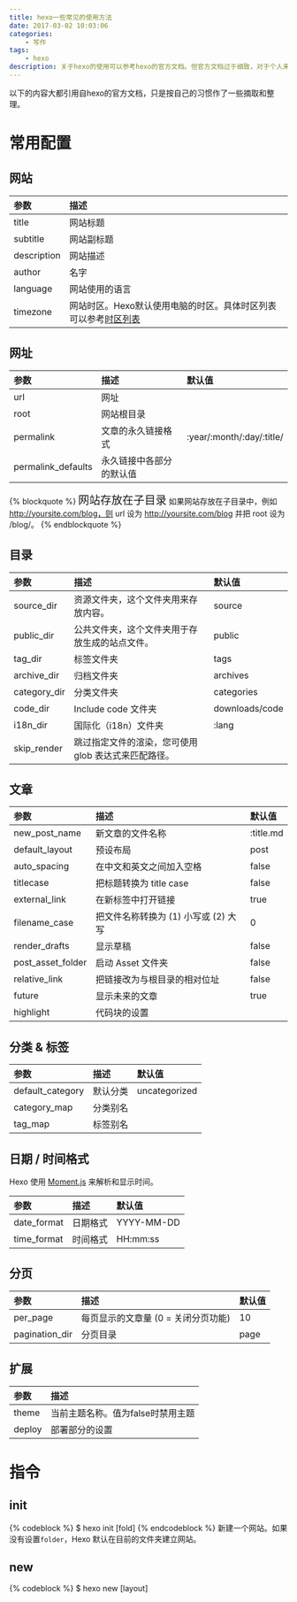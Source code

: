 ```yaml
---
title: hexo一些常见的使用方法
date: 2017-03-02 10:03:06
categories:
    - 写作
tags:
    - hexo
description: 关于hexo的使用可以参考hexo的官方文档。但官方文档过于细致，对于个人来说重点不够突出，在使用时查找也不是很方便。现在将一些常用的，重要的，易忘的集中起来，方便后续使用的查找。
---
```


以下的内容大都引用自hexo的官方文档，只是按自己的习惯作了一些摘取和整理。

# 常用配置

## 网站
| 参数 | 描述 |
|:-----|:-----|
| title | 网站标题 |
| subtitle | 网站副标题 |
| description | 网站描述 |
| author | 名字 |
| language | 网站使用的语言 |
| timezone | 网站时区。Hexo默认使用电脑的时区。具体时区列表可以参考[时区列表](https://en.wikipedia.org/wiki/List_of_tz_database_time_zones) |

## 网址
| 参数 | 描述 | 默认值 |
|:-----|:-----|:-------|
| url | 网址 |   |
| root | 网站根目录 |   |
| permalink | 文章的永久链接格式 | :year/:month/:day/:title/ |
| permalink_defaults | 永久链接中各部分的默认值 | &nbsp; |
{% blockquote %}
<span style="font-size:20px;">网站存放在子目录</span>
如果网站存放在子目录中，例如 http://yoursite.com/blog，则 url 设为 http://yoursite.com/blog 并把 root 设为 /blog/。
{% endblockquote %}

## 目录
| 参数 | 描述 | 默认值 |
|:-----|:-----|:-------|
| source_dir | 资源文件夹，这个文件夹用来存放内容。 | source |
| public_dir | 公共文件夹，这个文件夹用于存放生成的站点文件。 | public |
| tag_dir | 标签文件夹 | tags |
| archive_dir | 归档文件夹 | archives |
| category_dir | 分类文件夹 | categories |
| code_dir | Include code 文件夹 | downloads/code |
| i18n_dir | 国际化（i18n）文件夹 | :lang |
| skip_render | 跳过指定文件的渲染，您可使用 glob 表达式来匹配路径。 | &nbsp; |

## 文章
| 参数 | 描述 | 默认值 |
|:-----|:-----|:-------|
| new_post_name | 新文章的文件名称 | :title.md |
| default_layout | 预设布局 | post |
| auto_spacing | 在中文和英文之间加入空格 | false |
| titlecase | 把标题转换为 title case | false |
| external_link | 在新标签中打开链接 | true |
| filename_case | 把文件名称转换为 (1) 小写或 (2) 大写 | 0 |
| render_drafts | 显示草稿 | false |
| post_asset_folder | 启动 Asset 文件夹 | false |
| relative_link | 把链接改为与根目录的相对位址 | false |
| future | 显示未来的文章 | true |
| highlight | 代码块的设置 | &nbsp; |

## 分类 & 标签
| 参数 | 描述 | 默认值 |
|:-----|:-----|:-------|
| default_category | 默认分类 | uncategorized |
| category_map | 分类别名 | &nbsp; |
| tag_map | 标签别名 | &nbsp; |

## 日期 / 时间格式
Hexo 使用 [Moment.js](http://momentjs.com/) 来解析和显示时间。

| 参数 | 描述 | 默认值 |
|:-----|:-----|:-------|
| date_format | 日期格式 | YYYY-MM-DD |
| time_format | 时间格式 | HH:mm:ss |

## 分页
| 参数 | 描述 | 默认值 |
|:-----|:-----|:-------|
| per_page | 每页显示的文章量 (0 = 关闭分页功能) | 10 |
| pagination_dir | 分页目录 | page |

## 扩展
| 参数 | 描述 |
|:-----|:-----|
| theme | 当前主题名称。值为false时禁用主题 |
| deploy | 部署部分的设置 |

# 指令

## init
{% codeblock %}
$ hexo init [fold]
{% endcodeblock %}
新建一个网站。如果没有设置`folder`，Hexo 默认在目前的文件夹建立网站。

## new
{% codeblock %}
$ hexo new [layout] <title>
{% endcodeblock %}
新建一篇文章。如果没有设置`layout`的话，默认使用`_config.yml`中的`default_layout`参数代替。如果标题包含空格的话，请使用引号括起来。

## generate
{% codeblock %}
$ hexo generate
$ hexo g
{% endcodeblock %}
生成静态文件。
* -d, --deploy 文件生成后立即部署网站
* -w, --watch 监视文件变动

## publish
{% codeblock %}
$ hexo publish [layout] <filename>
{% endcodeblock %}
发表草稿。

## server
{% codeblock %}
$ hexo server
{% endcodeblock %}
启动服务器。默认情况下，访问网址为：{% raw %} http://localhost:4000/。 {% endraw %}
* -p, --port 重设端口
* -i, --ip 重设ip
* -s, --static 只使用静态文件
* -l, --log 启动日记记录，使用覆盖记录格式

## deploy
{% codeblock %}
$ hexo deploy
$ hexo d
{% endcodeblock %}
部署网站。
* -g, --generate 部署之前预先生成静态文件

## render
{% codeblock %}
$ hexo render <file1> [file2] ...
{% endcodeblock %}
渲染文件。
* -o, --output 设置输出路径

## migrate
{% codeblock %}
$ hexo migrate <type>
{% endcodeblock %}
从其他博客系统迁移内容。

## clean
{% codeblock %}
$ hexo clean
{% endcodeblock %}
清除缓存文件`(db.json)`和已生成的静态文件`(public)`。
在某些情况（尤其是更换主题后），如果发现对站点的更改无论如何也不生效，可能需要运行该命令。

# 写作
{% codeblock %}
$ hexo new [layout] <title>
{% endcodeblock %}
可以在命令中指定文章的布局`（layout）`，默认为`post`，可以通过修改`_config.yml`中的`default_layout`参数来指定默认布局。

## 布局（Layout）
Hexo 有三种默认布局：post、page 和 draft，它们分别对应不同的路径，而您自定义的其他布局和 post 相同，都将储存到 source/_posts 文件夹。

| 布局 | 路径 |
|:-----|:-----|
| post | source/_posts |
| page | source |
| draft | source/_drafts |
***如果不想文章被处理，可以将 Front-Matter 中的layout: 设为 false 。

## 文件名称
Hexo 默认以标题做为文件名称，但可以编辑 new_post_name 参数来改变默认的文件名称，举例来说，设为 :year-:month-:day-:title.md 可以更方便的通过日期来管理文章。

| 变量 | 描述 |
|:-----|:-----|
| :title | 标题（小写，空格将会被替换为短杠） |
| :year | 建立的年份，比如， 2015 |
| :month | 建立的月份（有前导零），比如， 04 |
| :i_month | 建立的月份（无前导零），比如， 4 |
| :day | 建立的日期（有前导零），比如， 07 |
| :i_day | 建立的日期（无前导零），比如， 7 |

## 草稿
草稿(draft)是 Hexo 的一种特殊部局。这种布局在建立时会被保存到 $source_dir/_drafts 文件夹，可以通过 `publish` 命令将草稿移动到 $source_dir/_posts 文件夹，该命令的使用方式与 `new` 十分类似，也可以在命令中指定 layout 来指定布局。
{% codeblock %}
$ hexo publish [layout] <title>
{% endcodeblock %}
草稿默认不会显示在页面中，可以在执行时加上 --draft 参数，或是把 render_drafts 参数设为 true 来预览草稿。

## 模版（Scaffold）
在新建文章时，Hexo 会根据 scaffolds 文件夹内相对应的文件来建立文件，例如：
{% codeblock %}
$ hexo new photo "My Gallery"
{% endcodeblock %}
在执行这行指令时，Hexo 会尝试在 scaffolds 文件夹中寻找 photo.md，并根据其内容建立文章，以下是可以在模版中使用的变量：
* layout 布局
* title 标题
* date 文件建立日期

## Front-Matter
Front-matter 是文件最上方以 --- 分隔的区域，用于指定个别文件的变量
以下是预先定义的参数，可在模板中使用这些参数值并加以利用。

| 参数 | 描述 | 默认值 |
|:-----|:-----|:-------|
| layout | 布局 | &nbsp; |
| title | 标题 | &nbsp; |
| date | 建立日期 | 文件建立日期 |
| updated | 更新日期 | 文件更新日期 |
| comments | 开启文章的评论功能 | true |
| tags | 标签（不适用于分页） | &nbsp; |
| categories | 分类（不适用于分页） | &nbsp; |
| permalink | 覆盖文章网址 | &nbsp; |

# 标签插件

## 引用块
说明：在文章中插入引言，可包含作者、来源和标题。
别号：quote
语法：
```
{% blockquote [author[, source]]  [link] [source_link_title] %}
content
{% endblockquote %}
```

### 普通的 blockquote
没有提供参数
```
{% blockquote %}
Lorem ipsum dolor sit amet, consectetur adipiscing elit. Pellentesque hendrerit lacus ut purus iaculis feugiat. Sed nec tempor elit, quis aliquam neque. Curabitur sed diam eget dolor fermentum semper at eu lorem.
{% endblockquote %}
```
{% blockquote %}
Lorem ipsum dolor sit amet, consectetur adipiscing elit. Pellentesque hendrerit lacus ut purus iaculis feugiat. Sed nec tempor elit, quis aliquam neque. Curabitur sed diam eget dolor fermentum semper at eu lorem.
{% endblockquote %}

### 引用书上的句子
```
{% blockquote David Levithan, Wide Awake %}
Do not just seek happiness for yourself. Seek happiness for all. Through kindness. Through mercy.
{% endblockquote %}
```
{% blockquote David Levithan, Wide Awake %}
Do not just seek happiness for yourself. Seek happiness for all. Through kindness. Through mercy.
{% endblockquote %}

### 引用Twitter
```
{% blockquote @DevDocs https://twitter.com/devdocs/status/356095192085962752 %}
NEW: DevDocs now comes with syntax highlighting. http://devdocs.io
{% endblockquote %}
```
{% blockquote @DevDocs https://twitter.com/devdocs/status/356095192085962752 %}
NEW: DevDocs now comes with syntax highlighting. http://devdocs.io
{% endblockquote %}

### 引用网络上的文章
```
{% blockquote Seth Godin http://sethgodin.typepad.com/seths_blog/2009/07/welcome-to-island-marketing.html Welcome to Island Marketing %}
Every interaction is both precious and an opportunity to delight.
{% endblockquote %}
```
{% blockquote Seth Godin http://sethgodin.typepad.com/seths_blog/2009/07/welcome-to-island-marketing.html Welcome to Island Marketing %}
Every interaction is both precious and an opportunity to delight.
{% endblockquote %}

## 代码块
说明：在文章中插入代码。
别名： code
语法：
```
{% codeblock [title] [lang:language] [url] [link text] %}
code snippet
{% endcodeblock %}
```

### 普通代码块
```
{% codeblock %}
alert('Hello World!');
{% endcodeblock %}
```
{% codeblock %}
alert('Hello World!');
{% endcodeblock %}

### 指定语言
```
{% codeblock lang:objc %}
[rectangle setX: 10 y: 10 width: 20 height: 20];
{% endcodeblock %}
```
{% codeblock lang:objc %}
[rectangle setX: 10 y: 10 width: 20 height: 20];
{% endcodeblock %}

### 附加说明
```
{% codeblock Array.map lang:javascript %}
array.map(callback[, thisArg])
{% endcodeblock %}
```
{% codeblock Array.map lang:javascript %}
array.map(callback[, thisArg])
{% endcodeblock %}

### 附加网址和说明
```
{% codeblock _.compact http://underscorejs.org/#compact Underscore.js lang:javascript %}
_.compact([0, 1, false, 2, '', 3]);
//=> [1, 2, 3]
{% endcodeblock %}
```
{% codeblock _.compact http://underscorejs.org/#compact Underscore.js lang:javascript %}
_.compact([0, 1, false, 2, '', 3]);
//=> [1, 2, 3]
{% endcodeblock %}

### 反引号代码块
另一种形式的代码块，不同的是它使用三个反引号来包裹。
~~~
```[language] [title] [url] [link text]
code snippet
```
~~~

## jsFiddle
在文章中嵌入 jsFiddle。
```
{% jsfiddle shorttag [tabs] [skin] [width] [height] %}
```

## Gist
在文章中嵌入 Gist。
```
{% gist gist_id [filename] %}
```

## iframe
在文章中插入 iframe。
```
{% iframe url [width] [height] %}
```

## Image
在文章中插入指定大小的图片。
```
{% img [class names] /path/to/image [width] [height] [title text [alt text]] %}
```

## Link
在文章中插入链接，并自动给外部链接添加 target="_blank" 属性。
```
{% link text url [external] [title] %}
```

## Include Code
插入 source 文件夹内的代码文件。
```
{% include_code [title] [lang:language] path/to/file %}
```

## Youtube
在文章中插入 Youtube 视频。
```
{% youtube video_id %}
```

## Vimeo
在文章中插入 Vimeo 视频。
```
{% vimeo video_id %}
```

## 引用文章
引用其他文章的链接。
```
{% post_path slug %}
{% post_link slug [title] %}
```

## 引用资源
引用文章的资源。
```
{% asset_path slug %}
{% asset_img slug [title] %}
{% asset_link slug [title] %}
```

## Raw
如果您想在文章中插入 Swig 标签，可以尝试使用 Raw 标签，以免发生解析异常。
```
{% raw %}
content
{% endraw %}
```

# 变量

## 全局变量

| 变量 | 描述 |
|:-----|:-----|
| site | 网站变量 |
| page | 针对该页面的内容以及 front-matter 所设定的变量。 |
| config | 网站配置 |
| theme | 主题配置。继承自网站配置。 |
| _ (单下划线) | Lodash 函数库 |
| path | 当前页面的路径（不含根路径） |
| url | 当前页面的完整网址 |
| env | 环境变量 |

##  网站变量

| 变量 | 描述 |
|:-----|:-----|
| site.posts | 所有文章 |
| site.pages | 所有分页 |
| site.categories | 所有分类 |
| site.tags | 所有标签 |

## 页面(page)

| 变量 | 描述 |
|:-----|:-----|
| page.title | 页面标题 |
| page.date | 页面建立日期（Moment.js 对象） |
| page.updated | 页面更新日期（Moment.js 对象） |
| page.comments | 留言是否开启 |
| page.layout | 布局名称 |
| page.content | 页面的完整内容 |
| page.excerpt | 页面摘要 |
| page.more | 除了页面摘要的其余内容 |
| page.source | 页面原始路径 |
| page.full_source | 页面的完整原始路径 |
| page.path | 页面网址（不含根路径）。我们通常在主题中使用 url_for(page.path)。 |
| page.permalink | 页面的完整网址 |
| page.prev | 上一个页面。如果此为第一个页面则为 null。 |
| page.next | 下一个页面。如果此为最后一个页面则为 null。 |
| page.raw | 文章的原始内容 |
| page.photos | 文章的照片（用于相簿） |
| page.link | 文章的外部链接（用于链接文章） |

## 文章 (post)
和 page 布局类似，但是添加了下列变量。

| 变量 | 描述 |
|:-----|:-----|
| page.published | 如果该文章已发布则为True |
| page.categories | 该文章的所有分类 |
| page.tags | 该文章的所有标签 |

## 首页（index）

| 变量 | 描述 |
|:-----|:-----|
| page.per_page | 每页显示的文章数量 |
| page.total | 总文章数 |
| page.current | 目前页数 |
| page.current_url | 目前分页的网址 |
| page.posts | 本页文章 |
| page.prev | 上一页的页数。如果此页是第一页的话则为 0。 |
| page.prev_link | 上一页的网址。如果此页是第一页的话则为 ''。 |
| page.next | 下一页的页数。如果此页是最后一页的话则为 0。 |
| page.next_link | 下一页的网址。如果此页是最后一页的话则为 ''。 |
| page.path | 当前页面的路径（不含根目录）。我们通常在主题中使用 url_for(page.path)。 |

## 归档 (archive)
与 index 布局相同，但新增以下变量。

| 变量 | 描述 |
|:-----|:-----|
| page.archive | 等于 true |
| page.year | 年份归档 (4位) |
| page.month | 月份归档 (没有前导零的2位数) |

## 分类 (category)
与 index 布局相同，但新增以下变量。

| 变量 | 描述 |
|:-----|:-----|
| page.category | 分类名称 |

## 标签 (tag)
与 index 布局相同，但新增以下变量。

| 变量 | 描述 |
|:-----|:-----|
| page.tag | 标签名称 |

# 辅助函数
辅助函数帮助在模版中快速插入内容。辅助函数不能在源文件中使用。

## 网址

### url_for
在路径前加上根路径，从 Hexo 2.7 开始您应该使用此函数而不是 config.root + path。
```javascript
<%- url_for(path) %>
```

### relative_url
取得与 from 相对的 to 路径。
```javascript
<%- relative_url(from, to) %>
```

### gravatar
插入 Gravatar 图片。
如果不指定 options 参数，将会应用默认参数。否则，你可以将其设置为一个数字，这个数字将会作为 Gravatar 的大小参数。最后，如果你设置它一个对象，它将会被转换为 Gravatar 的一个查询字符串参数。
```
<%- gravatar(email, [options]) %>;
```
示例：
```javascript
<%- gravatar('a@abc.com') %>
// http://www.gravatar.com/avatar/b9b00e66c6b8a70f88c73cb6bdb06787
<%- gravatar('a@abc.com', 40) %>
// http://www.gravatar.com/avatar/b9b00e66c6b8a70f88c73cb6bdb06787?s=40
<%- gravatar('a@abc.com' {s: 40, d: 'http://example.com/image.png'}) %>
// http://www.gravatar.com/avatar/b9b00e66c6b8a70f88c73cb6bdb06787?s=40&d=http%3A%2F%2Fexample.com%2Fimage.png
```

## HTML 标签

### css
载入 CSS 文件。path 可以是数组或字符串，如果 path 开头不是 / 或任何协议，则会自动加上根路径；如果后面没有加上 .css 扩展名的话，也会自动加上。
```javascript
<%- css(path, ...) %>
```
示例：
```javascript
<%- css('style.css') %>
// <link rel="stylesheet" href="/style.css" type="text/css">
<%- css(['style.css', 'screen.css']) %>
// <link rel="stylesheet" href="/style.css" type="text/css">
// <link rel="stylesheet" href="/screen.css" type="text/css">
```

### js
载入 JavaScript 文件。path 可以是数组或字符串，如果 path 开头不是 / 或任何协议，则会自动加上根路径；如果后面没有加上 .js 扩展名的话，也会自动加上。
```javascript
<%- js(path, ...) %>
```
示例：
```javascript
<%- js('script.js') %>
// <script type="text/javascript" src="/script.js"></script>
<%- js(['script.js', 'gallery.js']) %>
// <script type="text/javascript" src="/script.js"></script>
// <script type="text/javascript" src="/gallery.js"></script>
```

### link_to
插入链接。
```javascript
<%- link_to(path, [text], [options]) %>
```
| 参数 | 描述 | 默认值 |
|:-----|:-----|:-------|
| external | 在新视窗打开链接 | false |
| class | Class 名称 | &nbsp; |
| id | ID | &nbsp; |

示例：
```javascript
<%- link_to('http://www.google.com') %>
// <a href="http://www.google.com" title="http://www.google.com">http://www.google.com</a>
<%- link_to('http://www.google.com', 'Google') %>
// <a href="http://www.google.com" title="Google">Google</a>
<%- link_to('http://www.google.com', 'Google', {external: true}) %>
// <a href="http://www.google.com" title="Google" target="_blank" rel="external">Google</a>
```

### mail_to
插入电子邮箱链接。
```javascript
<%- mail_to(path, [text], [options]) %>
```

| 参数 | 描述 |
|:-----|:-----|
| class | Class 名称 |
| id | ID |
| subject | 邮件主题 |
| cc | 抄送（CC） |
| bcc | 密送（BCC） |
| body | 邮件内容 |

示例：
```javascript
<%- mail_to('a@abc.com') %>
// <a href="mailto:a@abc.com" title="a@abc.com">a@abc.com</a>
<%- mail_to('a@abc.com', 'Email') %>
// <a href="mailto:a@abc.com" title="Email">Email</a>
```

### image_tag
插入图片。
```javascript
<%- image_tag(path, [options]) %>
```

| 参数 | 描述 |
|:-----|:-----|
| alt | 图片的替代文字 |
| class | Class 名称 |
| id | ID |
| width | 图片宽度 |
| height | 图片高度 |

### favicon_tag
插入 favicon。
```javascript
<%- favicon_tag(path) %>
```

### feed_tag
插入 feed 链接。
```javascript
<%- feed_tag(path, [options]) %>
```

| 参数 | 描述 | 默认值 |
|:-----|:-----|:-------|
| title | Feed 标题 |  |
| type | Feed 类型 | atom |

## 条件函数

### is_current
检查 path 是否符合目前页面的网址。开启 strict 选项启用严格比对。
```javascript
<%- is_current(path, [strict]) %>
```

### is_home
检查目前是否为首页。
```javascript
<%- is_home() %>
```

### is_post
检查目前是否为文章。
```javascript
<%- is_post() %>
```

### is_archive
检查目前是否为存档页面。
```javascript
<%- is_archive() %>
```

### is_year
检查目前是否为年度归档页面。
```javascript
<%- is_year() %>
```

### is_month
检查目前是否为月度归档页面。
```javascript
<%- is_month() %>
```

### is_category
检查目前是否为分类归档页面。
如果给定一个字符串作为参数，将会检查目前是否为指定分类。
```javascript
<%- is_category() %>
<%- is_category('hobby') %>
```

### is_tag
检查目前是否为标签归档页面。
如果给定一个字符串作为参数，将会检查目前是否为指定标签。
```javascript
<%- is_tag() %>
<%- is_tag('hobby') %>
```

## 字符串处理

### trim
清除字符串开头和结尾的空格。
```javascript
<%- trim(string) %>
```

### strip_html
清除字符串中的 HTML 标签。
```javascript
<%- strip_html(string) %>
```
示例：
```javascript
<%- strip_html('It's not <b>important</b> anymore!') %>
// It's not important anymore!
```

### titlecase
把字符串转换为正确的 Title case。
```javascript
<%- titlecase(string) %>
```
示例：
```javascript
<%- titlecase('this is an apple') %>
# This is an Apple
```

### markdown
使用 Markdown 解析字符串。
```javascript
<%- markdown(str) %>
```
示例：
```javascript
<%- markdown('make me **strong**') %>
// make me <strong>strong</strong>
```

### render
解析字符串。
```javascript
<%- render(str, engine, [options]) %>
```

### word_wrap
使每行的字符串长度不超过 length。length 预设为 80。
```javascript
<%- word_wrap(str, [length]) %>
```
示例：
```javascript
<%- word_wrap('Once upon a time', 8) %>
// Once upon\n a time
```

### truncate
移除超过 length 长度的字符串。
```javascript
<%- truncate(text, length) %>
```
示例：
```javascript
<%- truncate('Once upon a time in a world far far away', {length: 17}) %>
// Once upon a ti...
<%- truncate('Once upon a time in a world far far away', {length: 17, separator: ' '}) %>
// Once upon a...
<%- truncate('And they found that many people were sleeping better.', {length: 25, omission: '... (continued)'}) %>
// And they f... (continued)
```

## 模板

### partial
载入其他模板文件，可在 locals 设定区域变量。
```javascript
<%- partial(layout, [locals], [options]) %>
```

| 参数 | 描述 | 默认值 |
|:-----|:-----|:-------|
| cache | 缓存（使用 Fragment cache） | false |
| only | 限制局部变量。在模板中只能使用 locals 中设定的变量。 | false |

### fragment_cache
局部缓存。它储存局部内容，下次使用时就能直接使用缓存。
```javascript
<%- fragment_cache(id, fn);
```
示例：
```javascript
<%- fragment_cache('header', function(){
  return '<header></header>';
}) %>
```

## 日期与时间

### date
插入格式化的日期。date 可以是 UNIX 时间、ISO 字符串、Date 对象或 Moment.js 对象。format 默认为 date_format 配置信息。
```javascript
<%- date(date, [format]) %>
```
示例：
```javascript
<%- date(Date.now()) %>
// 2013-01-01
<%- date(Date.now(), 'YYYY/M/D') %>
// Jan 1 2013
```

### date_xml
插入 XML 格式的日期。date 可以是 UNIX 时间、ISO 字符串、Date 对象或 Moment.js 对象。
```javascript
<%- date_xml(date) %>
```
示例：
```javascript
<%- date_xml(Date.now()) %>
// 2013-01-01T00:00:00.000Z
```

### time
插入格式化的时间。date 可以是 UNIX 时间、ISO 字符串、Date 对象或 Moment.js 对象。format 默认为 time_format 配置信息。
```javascript
<%- time(date, [format]) %>
```
示例：
```javascript
<%- time(Date.now()) %>
// 13:05:12
<%- time(Date.now(), 'h:mm:ss a') %>
// 1:05:12 pm
```

### full_date
插入格式化的日期和时间。date 可以是 UNIX 时间、ISO 字符串、Date 对象或 Moment.js 对象。format 默认为 date_format + time_format。
```javascript
<%- full_date(date, [format]) %>
```
示例：
```javascript
<%- full_date(new Date()) %>
// Jan 1, 2013 0:00:00
<%- full_date(new Date(), 'dddd, MMMM Do YYYY, h:mm:ss a') %>
// Tuesday, January 1st 2013, 12:00:00 am
```

### moment
[Moment.js](http://momentjs.com/) 函数库。

## 列表

### list_categories
插入分类列表。
```javascript
<%- list_categories([options]) %>
```

| 参数 | 描述 | 默认值 |
|:-----|:-----|:-------|
| orderby | 分类排列方式 | name |
| order | 分类排列顺序。1, asc 升序；-1, desc 降序。 | 1 |
| show_count | 显示每个分类的文章总数 | true |
| style | 分类列表的显示方式。使用 list 以无序列表（unordered list）方式显示。 | list |
| separator | 分类间的分隔符号。只有在 style 不是 list 时有用。 | , |
| depth | 要显示的分类层级。0 显示所有层级的分类；-1 和 0 很类似，但是显示不分层级；1 只显示第一层的分类。 | 0 |
| class | 分类列表的 class 名称。 | category |
| transform | 改变分类名称显示方法的函数 | &nbsp; |

### list_tags
插入标签列表。
```javascript
<%- list_tags([options]) %>
```

| 选项 | 描述 | 预设值 |
|:-----|:-----|:-------|
| orderby | 标签排列方式 | name |
| order | 标签排列顺序。1, asc 升序；-1, desc 降序。 | 1 |
| show_count | 显示每个标签的文章总数 | true |
| style | 标签列表的显示方式。使用 list 以无序列表（unordered list）方式显示。 | list |
| separator | 标签间的分隔符号。只有在 style 不是 list 时有用。 | , |
| class | 标签列表的 class 名称。 | tag |
| transform | 改变标签名称显示方法的函数 | &nbsp; |
| amount | 要显示的标签数量（0 = 无限制） | 0 |

### list_archives
插入归档列表。
```javascript
<%- list_archives([options]) %>
```

| 参数 | 描述 | 默认值 |
|:-----|:-----|:-------|
| type | 类型。此设定可为 yearly 或 monthly。 | monthly |
| order | 排列顺序。1, asc 升序；-1, desc 降序。 | 1 |
| show_count | 显示每个归档的文章总数 | true |
| format | 日期格式 | MMMM YYYY |
| style | 归档列表的显示方式。使用 list 以无序列表（unordered list）方式显示。 | list |
| separator | 归档间的分隔符号。只有在 style 不是 list 时有用。 | , |
| class | 归档列表的 class 名称。 | archive |
| transform | 改变归档名称显示方法的函数 | &nbsp; |

### list_posts
插入文章列表。
```javascript
<%- list_posts([options]) %>
```

| 参数 | 描述 | 默认值 |
|:-----|:-----|:-------|
| orderby | 文章排列方式 | date |
| order | 文章排列顺序。1, asc 升序；-1, desc 降序。 | -1 |
| style | 文章列表的显示方式。使用 list 以无序列表（unordered list）方式显示。 | list |
| separator | 文章间的分隔符号。只有在 style 不是 list 时有用。 | , |
| class | 文章列表的 class 名称。 | post |
| amount | 要显示的文章数量（0 = 无限制） | 6 |
| transform | 改变文章名称显示方法的函数 | &nbsp; |

### tagcloud
插入标签云。
```javascript
<%- tagcloud([tags], [options]) %>
```

| 参数 | 描述 | 默认值 |
|:-----|:-----|:-------|
| min_font | 最小字体尺寸 | 10 |
| max_font | 最大字体尺寸 | 20 |
| unit | 字体尺寸的单位 | px |
| amount | 标签总量 | 40 |
| orderby | 标签排列方式 | name |
| order | 标签排列顺序。1, sac 升序；-1, desc 降序 | 1 |
| color | 使用颜色 | false |
| start_color | 开始的颜色。您可使用十六进位值（#b700ff），rgba（rgba(183, 0, 255, 1)），hsla（hsla(283, 100%, 50%, 1)）或 颜色关键字。此变量仅在 color 参数开启时才有用。 | &nbsp; |
| end_color | 结束的颜色。您可使用十六进位值（#b700ff），rgba（rgba(183, 0, 255, 1)），hsla（hsla(283, 100%, 50%, 1)）或 颜色关键字。此变量仅在 color 参数开启时才有用。 | &nbsp; |


## 其他

### paginator
插入分页链接。
```javascript
<%- paginator(options) %>
```

| 参数 | 描述 | 默认值 |
|:-----|:-----|:-------|
| base | 基础网址 | / |
| format | 网址格式 | page/%d/ |
| total | 分页总数 | 1 |
| current | 目前页数 | 0 |
| prev_text | 上一页链接的文字。仅在 prev_next 设定开启时才有用。 | Prev |
| next_text | 下一页链接的文字。仅在 prev_next 设定开启时才有用。 | Next |
| space | 空白文字 | … |
| prev_next | 显示上一页和下一页的链接 | true |
| end_size | 显示于两侧的页数 | 1 |
| mid_size | 显示于中间的页数 | 2 |
| show_all | 显示所有页数。如果开启此参数的话，end_size 和 mid_size 就没用了。 | false |

### search_form
插入 Google 搜索框。
```javascript
<%- search_form(options) %>
```

| 参数 | 描述 | 默认值 |
|:-----|:-----|:-------|
| class | 表单的 class name | search-form |
| text | 搜索提示文字 | Search |
| button | 显示搜索按钮。此参数可为布尔值（boolean）或字符串，当设定是字符串的时候，即为搜索按钮的文字。 | false |

### number_format
格式化数字。
```javascript
<%- number_format(number, [options]) %>
```

| 参数 | 描述 | 默认值 |
|:-----|:-----|:-------|
| precision | 数字精度。此选项可为 false 或非负整数。 | false |
| delimiter | 千位数分隔符号 | , |
| separator | 整数和小数之间的分隔符号 | . |
示例：
```javascript
<%- number_format(12345.67, {precision: 1}) %>
// 12,345.68
<%- number_format(12345.67, {precision: 4}) %>
// 12,345.6700
<%- number_format(12345.67, {precision: 0}) %>
// 12,345
<%- number_format(12345.67, {delimiter: ''}) %>
// 12345.67
<%- number_format(12345.67, {separator: '/'}) %>
// 12,345/67
```

### open_graph
插入 open graph 资源。
```javascript
<%- open_graph([options]) %>
```

| 参数 | 描述 | 默认值 |
|:-----|:-----|:-------|
| title | 页面标题 (og:title) | page.title |
| type | 页面类型 (og:type) | blog |
| url | 页面网址 (og:url) | url |
| image | 页面图片 (og:image) | 内容中的图片 |
| site_name | 网站名称 (og:site_name) | config.title |
| description | 页面描述 (og:desription) | 内容摘要或前 200 字 |
| twitter_card | Twitter 卡片类型 (twitter:card) | summary |
| twitter_id | Twitter ID (twitter:creator) |  |
| twitter_site | Twitter 网站 (twitter:site) |  |
| google_plus | Google+ 个人资料链接 |  |
| fb_admins | Facebook 管理者 ID |  |
| fb_app_id | Facebook 应用程序 ID | &nbsp; |

### toc
解析内容中的标题标签 (h1~h6) 并插入目录。
```javascript
<%- toc(str, [options]) %>
```

| 参数 | 描述 | 默认值 |
|:-----|:-----|:-------|
| class | Class 名称 | toc |
| list_number | 显示编号 | true |

示例：
```javascript
<%- toc(page.content) %>
```

# 参考
* [Hexo官方文档](https://hexo.io/zh-cn/docs/)
